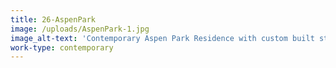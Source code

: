 ```yaml
---
title: 26-AspenPark
image: /uploads/AspenPark-1.jpg
image_alt-text: 'Contemporary Aspen Park Residence with custom built staircase and doors. These include custom metalwork, hardware, woodwork and joinery'
work-type: contemporary
---
```

